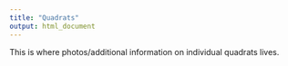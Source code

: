 ```yaml
---
title: "Quadrats"
output: html_document
---
```


This is where photos/additional information on individual quadrats lives.